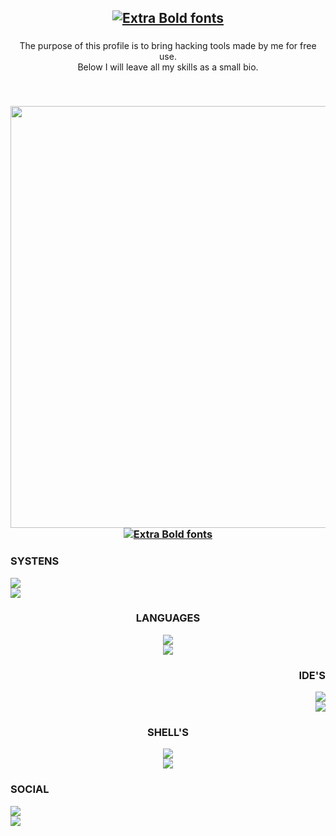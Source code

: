<h2 align="center"><a href="https://www.fontspace.com/category/extra-bold"><img src="https://see.fontimg.com/api/renderfont4/MAYWB/eyJyIjoiZnMiLCJoIjo1NywidyI6MTAwMCwiZnMiOjU3LCJmZ2MiOiIjRjhGOEY4IiwiYmdjIjoiI0ZGRkZGRiIsInQiOjF9/T0xEIE1JU1RBS0U/displayed.png" alt="Extra Bold fonts"></a></h2>

###

<p align="center">The purpose of this profile is to bring hacking tools made by me for free use.<br> Below I will leave all my skills as a small bio.</p>
<br>

###

<img align="right" height="675" src="https://i.pinimg.com/564x/e3/2d/f6/e32df63c97d97a883ce87f95e6ada322.jpg"/>

###

<h3 align="center"><a href="https://www.fontspace.com/category/extra-bold"><img src="https://see.fontimg.com/api/renderfont4/MAYWB/eyJyIjoiZnMiLCJoIjozMiwidyI6MTAwMCwiZnMiOjMyLCJmZ2MiOiIjRkFGQUZBIiwiYmdjIjoiI0YyRjJGMiIsInQiOjF9/U2tpbGxz/displayed.png" alt="Extra Bold fonts"></a></a></h3>

###


<div>
  <div align="left">
    <h3>SYSTENS</h3>
    <img src="https://img.shields.io/badge/Kali_Linux-000000?style=for-the-badge&logo=kali-linux&logoColor=white"><br>
    <img src="https://img.shields.io/badge/Windows-000000?style=for-the-badge&logo=windows&logoColor=white">
  </div>

 <div align="center">
   <h3>LANGUAGES</h3>
   <img src="https://img.shields.io/badge/Shell_Script-000000?style=for-the-badge&logo=gnu-bash&logoColor=white"><br>
   <img src="https://img.shields.io/badge/Python-000000?style=for-the-badge&logo=python&logoColor=white"><br>
 </div>
 
 <div align="right">
   <h3>IDE'S</h3>
   <img src="https://img.shields.io/badge/Visual_Studio_Code-000000?style=for-the-badge&logo=visual%20studio%20code&logoColor=white"><br>
   <img src="https://img.shields.io/badge/PyCharm-000000.svg?&style=for-the-badge&logo=PyCharm&logoColor=white">
 </div>

 <div align="center">
   <h3>SHELL'S</h3>
   <img src="https://img.shields.io/badge/powershell-000000?style=for-the-badge&logo=powershell&logoColor=white"><br>
   <img src="https://img.shields.io/badge/GNU%20Bash-000000?style=for-the-badge&logo=GNU%20Bash&logoColor=white">
 </div>

 <div align="left">
   <h3>SOCIAL</h3>
   <img src="https://img.shields.io/badge/Discord-000000?style=for-the-badge&logo=discord&logoColor=white"><br>
   <img src="https://img.shields.io/badge/GitHub-000000?style=for-the-badge&logo=github&logoColor=white">
 </div>
